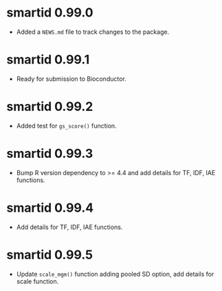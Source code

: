# smartid 0.99.0

* Added a `NEWS.md` file to track changes to the package.

# smartid 0.99.1

* Ready for submission to Bioconductor.

# smartid 0.99.2

* Added test for `gs_score()` function.

# smartid 0.99.3

* Bump R version dependency to >= 4.4 and add details for TF, IDF, IAE functions.

# smartid 0.99.4

* Add details for TF, IDF, IAE functions.

# smartid 0.99.5

* Update `scale_mgm()` function adding pooled SD option, add details for scale function.
